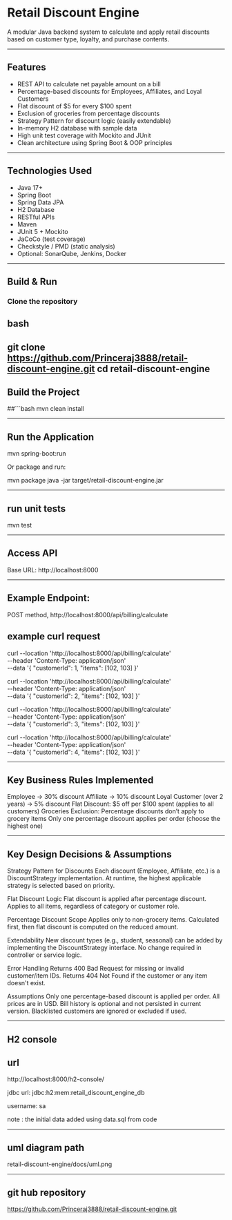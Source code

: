# Retail Discount Engine

A modular Java backend system to calculate and apply retail discounts based on customer type, loyalty, and purchase contents.

---

## Features

- REST API to calculate net payable amount on a bill
- Percentage-based discounts for Employees, Affiliates, and Loyal Customers
- Flat discount of $5 for every $100 spent
- Exclusion of groceries from percentage discounts
- Strategy Pattern for discount logic (easily extendable)
- In-memory H2 database with sample data
- High unit test coverage with Mockito and JUnit
- Clean architecture using Spring Boot & OOP principles
---
## Technologies Used

- Java 17+
- Spring Boot
- Spring Data JPA
- H2 Database
- RESTful APIs
- Maven
- JUnit 5 + Mockito
- JaCoCo (test coverage)
- Checkstyle / PMD (static analysis)
- Optional: SonarQube, Jenkins, Docker

---

## Build & Run

### Clone the repository
## bash
git clone https://github.com/Princeraj3888/retail-discount-engine.git
cd retail-discount-engine
---
## Build the Project
##```bash
mvn clean install

---
## Run the Application
mvn spring-boot:run

Or package and run:

mvn package
java -jar target/retail-discount-engine.jar

---
## run unit tests 
mvn test

---
## Access API
Base URL: http://localhost:8000

---
## Example Endpoint:
POST method, 
http://localhost:8000/api/billing/calculate

## example curl request
curl --location 'http://localhost:8000/api/billing/calculate' \
--header 'Content-Type: application/json' \
--data '{
  "customerId": 1,
  "items": [102, 103]
}'

curl --location 'http://localhost:8000/api/billing/calculate' \
--header 'Content-Type: application/json' \
--data '{
"customerId": 2,
"items": [102, 103]
}'

curl --location 'http://localhost:8000/api/billing/calculate' \
--header 'Content-Type: application/json' \
--data '{
"customerId": 3,
"items": [102, 103]
}'

curl --location 'http://localhost:8000/api/billing/calculate' \
--header 'Content-Type: application/json' \
--data '{
"customerId": 4,
"items": [102, 103]
}'

---
## Key Business Rules Implemented
Employee → 30% discount
Affiliate → 10% discount
Loyal Customer (over 2 years) → 5% discount
Flat Discount: $5 off per $100 spent (applies to all customers)
Groceries Exclusion: Percentage discounts don’t apply to grocery items
Only one percentage discount applies per order (choose the highest one)

---
## Key Design Decisions & Assumptions
Strategy Pattern for Discounts
Each discount (Employee, Affiliate, etc.) is a DiscountStrategy implementation.
At runtime, the highest applicable strategy is selected based on priority.

Flat Discount Logic
Flat discount is applied after percentage discount.
Applies to all items, regardless of category or customer role.

Percentage Discount Scope
Applies only to non-grocery items.
Calculated first, then flat discount is computed on the reduced amount.

Extendability
New discount types (e.g., student, seasonal) can be added by implementing the DiscountStrategy interface.
No change required in controller or service logic.

Error Handling
Returns 400 Bad Request for missing or invalid customer/item IDs.
Returns 404 Not Found if the customer or any item doesn't exist.

Assumptions
Only one percentage-based discount is applied per order.
All prices are in USD.
Bill history is optional and not persisted in current version.
Blacklisted customers are ignored or excluded if used.

---
## H2 console
## url
http://localhost:8000/h2-console/

jdbc url: jdbc:h2:mem:retail_discount_engine_db

username: sa

note : the initial data added using data.sql from code

---
## uml diagram path 
retail-discount-engine/docs/uml.png

---
## git hub repository
https://github.com/Princeraj3888/retail-discount-engine.git